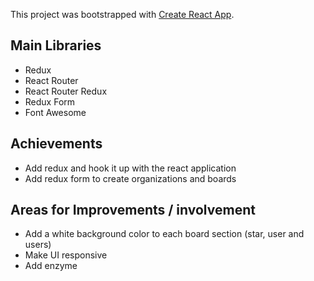 This project was bootstrapped with [Create React App](https://github.com/facebookincubator/create-react-app).

## Main Libraries

* Redux
* React Router
* React Router Redux
* Redux Form
* Font Awesome

## Achievements

* Add redux and hook it up with the react application
* Add redux form to create organizations and boards

## Areas for Improvements / involvement

* Add a white background color to each board section (star, user and users)
* Make UI responsive
* Add enzyme